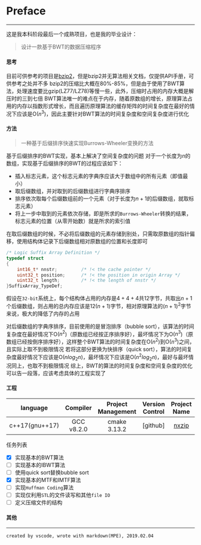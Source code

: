 # Preface
---
这是我本科阶段最后一个成熟项目，也是我的毕业设计：
> 设计一款基于BWT的数据压缩程序

#### 思考
目前可供参考的项目是[bzip2](http://www.bzip.org/)，但是bzip2并无算法相关文档，仅提供API手册，可供参考之处并不多
bzip2的压缩比大概在80%-85%，但是由于使用了BWT算法，处理速度要比gzip(LZ77/LZ78)等慢一些，此外，压缩时占用的内存大概是解压时的三到七倍
BWT算法唯一的难点在于内存，随着原数组的增长，原理算法占用的内存以指数形式增长，而且遍历原理算法的缓存矩阵的时间复杂度在最好的情况下应该是O($n^3$)，因此主要针对BWT算法的时间复杂度和空间复杂度进行优化
#### 方法
> 一种基于后缀排序快速实现Burrows-Wheeler变换的方法   

基于后缀排序的BWT实现，基本上解决了空间复杂度的问题
对于一个长度为$n$的数组，实现基于后缀排序的BWT的过程应该如下：
+ 插入标志元素，这个标志元素的字典序应该大于数组中的所有元素（即值最小） 
+ 取后缀数组，并对取到的后缀数组进行字典序排序
+ 排序依次取每个后缀数组前的一个元素（对于长度为$n+1$的后缀数组，就取标志元素）
+ 将上一步中取到的元素依次存储，即是所求的`Burrows-Wheeler`转换的结果，标志元素的位置（从零开始数）就是所求的索引值  

在取后缀数组的时候，不必将后缀数组的元素存储到别处，只需取原数组的指针偏移，使用结构体记录下后缀数组相对原数组的位置和长度即可
```c++
/* Logic Suffix Array Definition */
typedef struct 
{
	int16_t* nnstr;			/* !< the cache pointer */
	uint32_t position;		/* !< the position in origin Array */
	uint32_t length;		/* !< the length of nnstr */
}SuffixArray_TypeDef;
```
假设在`32-bit`系统上，每个结构体占用的内存是$4+4+4$共$12$字节，共取出$n+1$个后缀数组，则占用的总内存应该是$12(n+1)$字节，相对原理算法的$(n+1)^2$字节来说，极大的降低了内存的占用

对后缀数组的字典序排序，目前使用的是冒泡排序（bubble sort），该算法的时间复杂度在最好情况下O($n^2$)（原数组已经按正序排序好），最坏情况下为O($n^3$)（原数组已经按倒序排序好），这样整个BWT算法的时间复杂度在O($n^2$)到O($n^3$)之间，且实际上取不到极限情况
若将这部分更换为快排序（quick sort），算法的时间复杂度最好情况下应该是O($nlog_2n$)，最坏情况下应该是O($n^2log_2n$)，最好与最坏情况同上，也取不到极限情况
综上，BWT的算法的时间复杂度和空间复杂度的优化可以告一段落，应该考虑具体的工程实现了

#### 工程
| language | Compiler | Project Management | Version Control | Project Name | 
| :-: | :-: | :-: | :-: | :-: |
| c++17(gnu++17) | GCC v8.2.0 | cmake 3.13.2 | [github] | [nxzip](https://github.com/stark-zhang/nxzip) |
任务列表
- [x] 实现基本的BWT算法
- [ ] 实现基本的IBWT算法
- [ ] 使用quick sort替换bubble sort
- [x] 实现基本的MTF和IMTF算法
- [ ] 实现`Huffman Coding`算法
- [ ] 实现仅利用`STL`的文件读写和其他`file IO`
- [ ] 定义压缩文件的结构

#### 其他

---
`created by vscode, wrote with markdown(MPE), 2019.02.04`